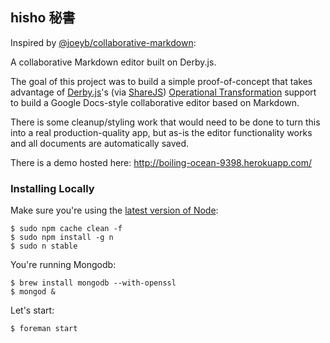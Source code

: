 ## hisho 秘書


Inspired by [@joeyb/collaborative-markdown](https://github.com/joeyb/collaborative-markdown):

A collaborative Markdown editor built on Derby.js.

The goal of this project was to build a simple proof-of-concept that takes advantage of [Derby.js](http://derbyjs.com/)'s
(via [ShareJS](http://sharejs.org/)) [Operational Transformation](http://en.wikipedia.org/wiki/Operational_transformation)
support to build a Google Docs-style collaborative editor based on Markdown.

There is some cleanup/styling work that would need to be done to turn this into a real production-quality app, but
as-is the editor functionality works and all documents are automatically saved.

There is a demo hosted here: http://boiling-ocean-9398.herokuapp.com/

### Installing Locally

Make sure you're using the [latest version of Node](http://what-is-the-latest-version-of-node.com/):

```
$ sudo npm cache clean -f
$ sudo npm install -g n
$ sudo n stable
```

You're running Mongodb:

```
$ brew install mongodb --with-openssl
$ mongod &
```

Let's start:

```
$ foreman start
```


